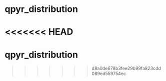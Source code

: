 # qpyr_distribution
<<<<<<< HEAD
=======
# qpyr_distribution
>>>>>>> d8a0de678b3fee29b99fa823cdd089ed559754ec
